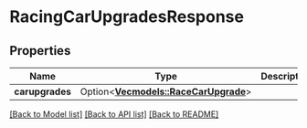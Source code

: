 # RacingCarUpgradesResponse

## Properties

Name | Type | Description | Notes
------------ | ------------- | ------------- | -------------
**carupgrades** | Option<[**Vec<models::RaceCarUpgrade>**](RaceCarUpgrade.md)> |  | [optional]

[[Back to Model list]](../README.md#documentation-for-models) [[Back to API list]](../README.md#documentation-for-api-endpoints) [[Back to README]](../README.md)


